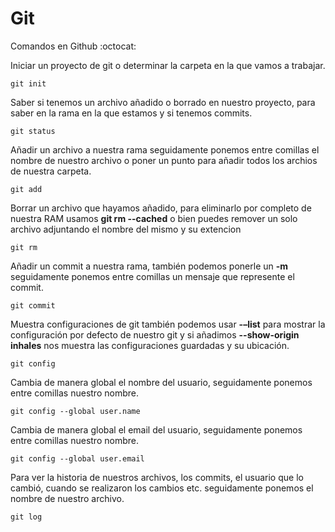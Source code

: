# Git
Comandos en Github  :octocat:

Iniciar un proyecto de git o determinar la carpeta en la que vamos a trabajar.
```
git init  
```

Saber si tenemos un archivo añadido o borrado en nuestro proyecto, para saber en la rama en la que estamos y si tenemos commits.
```
git status
```

Añadir un archivo a nuestra rama seguidamente ponemos entre comillas el nombre de nuestro archivo o poner un punto para añadir todos los archios de nuestra carpeta.
```
git add
```

Borrar un archivo que hayamos añadido, para eliminarlo por completo de nuestra RAM usamos **git rm --cached** o bien puedes remover un solo archivo adjuntando el nombre del mismo y su extencion
```
git rm
```

Añadir un commit a nuestra rama, también podemos ponerle un **-m** seguidamente ponemos entre comillas un mensaje que represente el commit.
```
git commit
```

Muestra configuraciones de git también podemos usar **-–list** para mostrar la configuración por defecto de nuestro git y si añadimos **--show-origin inhales** nos muestra las configuraciones guardadas y su ubicación.
```
git config
```

Cambia de manera global el nombre del usuario, seguidamente ponemos entre comillas nuestro nombre.
```
git config --global user.name
```

Cambia de manera global el email del usuario, seguidamente ponemos entre comillas nuestro nombre.
```
git config --global user.email
```

Para ver la historia de nuestros archivos, los commits, el usuario que lo cambió, cuando se realizaron los cambios etc. seguidamente ponemos el nombre de nuestro archivo.
```
git log
```
